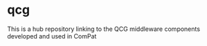 # qcg
This is a hub repository linking to the QCG middleware components developed and used in ComPat
